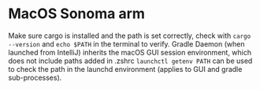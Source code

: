 # MacOS Sonoma arm
Make sure cargo is installed and the path is set correctly, check with `cargo --version` and `echo $PATH` in the terminal to verify.
Gradle Daemon (when launched from IntelliJ) inherits the macOS GUI session environment, which does not include paths added in .zshrc
`launchctl getenv PATH` can  be used to check the path in the launchd environment (applies to GUI and gradle sub-processes). 


